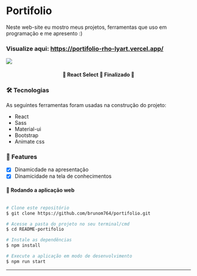 # Portifolio 

Neste web-site eu mostro meus projetos, ferramentas que uso em programação e me apresento :)

### Visualize aqui: https://portifolio-rho-lyart.vercel.app/

<img src='https://i.imgur.com/iX6KpEx.png' heigth:10rem width:50rem/>

<h4 align="center"> 
	🚧  React Select 🚀 Finalizado 🚧
</h4>

### 🛠 Tecnologias

As seguintes ferramentas foram usadas na construção do projeto:

- React
- Sass
- Material-ui
- Bootstrap
- Animate css

### 🏁 Features

- [x] Dinamicdade na apresentação
- [x] Dinamicidade na tela de conhecimentos

#### 🧭 Rodando a aplicação web

```bash

# Clone este repositório
$ git clone https://github.com/brunom764/portifolio.git

# Acesse a pasta do projeto no seu terminal/cmd
$ cd README-portifolio

# Instale as dependências
$ npm install

# Execute a aplicação em modo de desenvolvimento
$ npm run start


```

---

